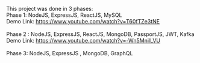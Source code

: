 This project was done in 3 phases:<br>
 Phase 1: NodeJS, ExpressJS, ReactJS, MySQL<br>
           Demo Link: https://www.youtube.com/watch?v=T60fTZe3tNE<br><br>
 Phase 2 : NodeJS, ExpressJS, ReactJS, MongoDB, PassportJS, JWT, Kafka<br>
           Demo Link: https://www.youtube.com/watch?v=-Wn5MnilLVU<br><br>
 Phase 3: NodeJS, ExpressJS , MongoDB, GraphQL <br>
